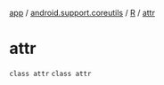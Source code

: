 [app](../../../index.md) / [android.support.coreutils](../../index.md) / [R](../index.md) / [attr](.)

# attr

`class attr`
`class attr`